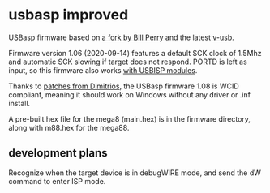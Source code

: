 # usbasp improved

USBasp firmware based on <a href="https://github.com/bperrybap/usbasp">a fork by Bill Perry</a> and the latest <a href="https://github.com/obdev/v-usb">v-usb</a>.

Firmware version 1.06 (2020-09-14) features a default SCK clock of 1.5Mhz and automatic SCK slowing if target does not respond.  PORTD is left as input, so this firmware also works <a href="https://www.sciencetronics.com/greenphotons/?p=938">with USBISP modules</a>.

Thanks to <a href="https://github.com/nerdralph/usbasp/pull/5">patches from Dimitrios</a>, the USBasp firmware 1.08 is WCID compliant, meaning it should work on Windows without any driver or .inf install.

A pre-built hex file for the mega8 (main.hex) is in the firmware directory, along with m88.hex for the mega88.

## development plans
Recognize when the target device is in debugWIRE mode, and send the dW command to enter ISP mode.

